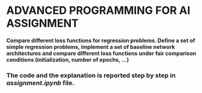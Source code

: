  <h1>ADVANCED PROGRAMMING FOR AI ASSIGNMENT</h1>
 <h4>Compare different loss functions for regression problems. Define a set of simple
    regression problems, implement a set of baseline network architectures and
    compare different loss functions under fair comparison conditions (initialization,
    number of epochs, ...)</h4>

<h3>The code and the explanation is reported step by step in <i>assignment.ipynb</i> file.</h3>